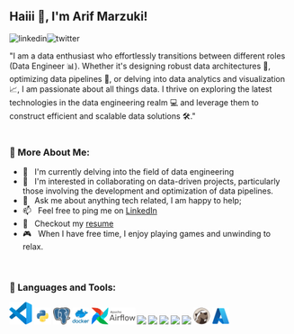 ## Haiii 👋, I'm Arif Marzuki!
<a href='https://www.linkedin.com/in/arif-marzuki-8b4324202/'><img align='left' alt="linkedin" src="https://raw.githubusercontent.com/rahul-jha98/rahul-jha98/561d474902b59c7429ec22bb73e225696c27b202/assets/linkedin.svg" height='18px'/></a>
<a href='https://twitter.com/Arifmarzz_?t=aGScCu2JxS4v4xhE24IbWw&s=08'><img align='left' alt="twitter" src="https://raw.githubusercontent.com/rahul-jha98/rahul-jha98/561d474902b59c7429ec22bb73e225696c27b202/assets/twitter.svg" height='18px'/></a>
<br>



"I am a data enthusiast who effortlessly transitions between different roles (Data Engineer 📊). Whether it's designing robust data architectures 💽, optimizing data pipelines 🚀, or delving into data analytics and visualization 📈, I am passionate about all things data. I thrive on exploring the latest technologies in the data engineering realm 💻 and leverage them to construct efficient and scalable data solutions 🛠️."
<br/>
<br/>


### 🧐 More About Me:

- 🌱 &nbsp; I'm currently delving into the field of data engineering
- 🤝 &nbsp; I'm interested in collaborating on data-driven projects, particularly those involving the development and optimization of data pipelines.
- 💬 &nbsp; Ask me about anything tech related, I am happy to help;
- 📫 &nbsp; Feel free to ping me on [LinkedIn](https://www.linkedin.com/in/arif-marzuki-8b4324202/)
- 📝 &nbsp; Checkout my [resume](https://drive.google.com/drive/u/0/folders/18ql5CJiXsDuO2B5cMbsE0yMsC4IssZJX)
- 🎮 &nbsp; When I have free time, I enjoy playing games and unwinding to relax.


<br>

### 🔨 Languages and Tools:
<code><img height="40" src="https://raw.githubusercontent.com/github/explore/80688e429a7d4ef2fca1e82350fe8e3517d3494d/topics/visual-studio-code/visual-studio-code.png"></code>
<code><img height="30" src="https://raw.githubusercontent.com/github/explore/80688e429a7d4ef2fca1e82350fe8e3517d3494d/topics/python/python.png"></code>
<code><img height="30" src="https://raw.githubusercontent.com/github/explore/80688e429a7d4ef2fca1e82350fe8e3517d3494d/topics/postgresql/postgresql.png"></code>
<code><img height="30" src="https://raw.githubusercontent.com/github/explore/80688e429a7d4ef2fca1e82350fe8e3517d3494d/topics/docker/docker.png"></code>
<code><img height="30" src="https://github.com/apache/airflow/blob/19ebcac2395ef9a6b6ded3a2faa29dc960c1e635/docs/apache-airflow/img/logos/wordmark_1.png?raw=true"
alt="Apache Airflow logo"></code>
<code><img height = "30" src ="https://raw.githubusercontent.com/dbt-labs/dbt-core/fa1ea14ddfb1d5ae319d5141844910dd53ab2834/etc/dbt-core.svg"></code>
<code><img height = "30" src ="https://www.vectorlogo.zone/logos/metabase/metabase-ar21.svg"></code>
<code><img height = "30" src ="https://pandas.pydata.org/static/img/pandas.svg"></code>
<code><img height="30" src="https://assets.website-files.com/605e01bc25f7e19a82e74788/624d9c4a375a55100be6b257_Airbyte_logo_color_dark.svg"></code>
<code><img height="30" src="https://www.vectorlogo.zone/logos/google_bigquery/google_bigquery-ar21.svg"></code>
<code><img height="30" src="https://raw.githubusercontent.com/devicons/devicon/master/icons/dbeaver/dbeaver-original.svg"></code>
<code><img height="30" src="https://raw.githubusercontent.com/devicons/devicon/master/icons/azure/azure-original.svg"></code>
<br>
